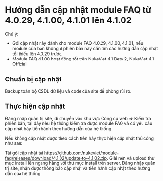 # Hướng dẫn cập nhật module FAQ từ 4.0.29, 4.1.00, 4.1.01 lên 4.1.02

Chú ý: 
- Gói cập nhật này dành cho module FAQ 4.0.29, 4.1.00, 4.1.01, nếu module của bạn không ở phiên bản này cần tìm các hướng dẫn cập nhật tối thiểu lên 4.0.29 trước.
- Module FAQ 4.1.00 hoạt động tốt trên NukeViet 4.1 Beta 2, NukeViet 4.1 Official

## Chuẩn bị cập nhật

Backup toàn bộ CSDL dữ liệu và code của site đề phòng rủi ro.

## Thực hiện cập nhật

Đăng nhập quản trị site, di chuyển vào khu vực Công cụ web => Kiểm tra phiên bản, tại đây nếu hệ thống kiểm tra được module FAQ và có yêu cầu cập nhật hãy tiến hành theo hướng dẫn của hệ thống.

Nếu không cập nhật được theo cách trên hãy thực hiện cập nhật thủ công như sau:

Tải gói cập nhật tại https://github.com/nukeviet/module-faq/releases/download/4.1.02/update-to-4.1.02.zip. Giải nén và upload thư mục install lên ngang hàng với thư mục install trên server. Đăng nhập quản trị site, nhận được thông báo cập nhật và tiến hành cập nhật theo hướng dẫn của hệ thống.
